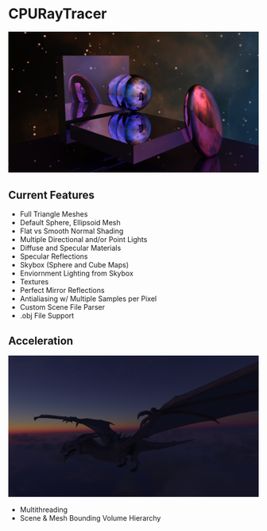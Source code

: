 # CPURayTracer
<img src='https://github.com/Tiane-Maestas/CPURayTracer/blob/master/CPURayTracer/scene2.png'/>

## Current Features 
 - Full Triangle Meshes
 - Default Sphere, Ellipsoid Mesh
 - Flat vs Smooth Normal Shading
 - Multiple Directional and/or Point Lights
 - Diffuse and Specular Materials
 - Specular Reflections
 - Skybox (Sphere and Cube Maps)
 - Enviornment Lighting from Skybox
 - Textures
 - Perfect Mirror Reflections
 - Antialiasing w/ Multiple Samples per Pixel
 - Custom Scene File Parser
 - .obj File Support

## Acceleration
<img src='https://github.com/Tiane-Maestas/CPURayTracer/blob/master/CPURayTracer/FinalDragon.png'/>

 - Multithreading
 - Scene & Mesh Bounding Volume Hierarchy
